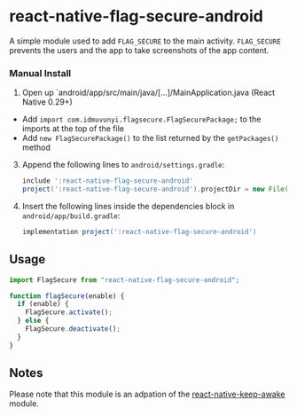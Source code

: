 # react-native-flag-secure-android

A simple module used to add `FLAG_SECURE` to the main activity. `FLAG_SECURE` prevents the users and the app to take screenshots of the app content.

### Manual Install

1. Open up `android/app/src/main/java/[...]/MainApplication.java (React Native 0.29+)

- Add `import com.idmuvunyi.flagsecure.FlagSecurePackage;` to the imports at the top of the file
- Add `new FlagSecurePackage()` to the list returned by the `getPackages()` method

3. Append the following lines to `android/settings.gradle`:

   ```groovy
   include ':react-native-flag-secure-android'
   project(':react-native-flag-secure-android').projectDir = new File(rootProject.projectDir, 	'../node_modules/react-native-flag-secure-android/android')
   ```

4. Insert the following lines inside the dependencies block in `android/app/build.gradle`:

   ```groovy
   implementation project(':react-native-flag-secure-android')
   ```

## Usage

```jsx
import FlagSecure from "react-native-flag-secure-android";

function flagSecure(enable) {
  if (enable) {
    FlagSecure.activate();
  } else {
    FlagSecure.deactivate();
  }
}
```

## Notes

Please note that this module is an adpation of the [react-native-keep-awake](https://github.com/corbt/react-native-keep-awake) module.
